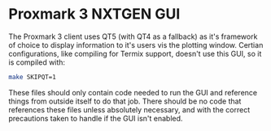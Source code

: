 # Proxmark 3 NXTGEN GUI

The Proxmark 3 client uses QT5 (with QT4 as a fallback) as it's framework of choice to display information to it's users vis the plotting window. Certian configurations, like compiling for Termix support, doesn't use this GUI, so it is compiled with:

```sh
make SKIPQT=1
```

These files should only contain code needed to run the GUI and reference things from outside itself to do that job. There should be no code that references these files unless absolutely necessary, and with the correct precautions taken to handle if the GUI isn't enabled.